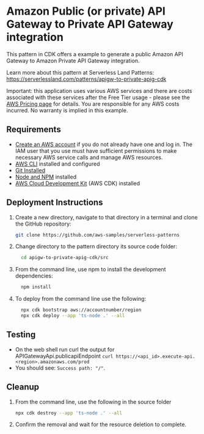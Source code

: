 
# Amazon Public (or private) API Gateway to Private API Gateway integration

This pattern in CDK offers a example to generate a public Amazon API Gateway to Amazon Private API Gateway integration.

Learn more about this pattern at Serverless Land Patterns: https://serverlessland.com/patterns/apigw-to-private-apig-cdk

Important: this application uses various AWS services and there are costs associated with these services after the Free Tier usage - please see the [AWS Pricing page](https://aws.amazon.com/pricing/) for details. You are responsible for any AWS costs incurred. No warranty is implied in this example.

## Requirements

* [Create an AWS account](https://portal.aws.amazon.com/gp/aws/developer/registration/index.html) if you do not already have one and log in. The IAM user that you use must have sufficient permissions to make necessary AWS service calls and manage AWS resources.
* [AWS CLI](https://docs.aws.amazon.com/cli/latest/userguide/install-cliv2.html) installed and configured
* [Git Installed](https://git-scm.com/book/en/v2/Getting-Started-Installing-Git)
* [Node and NPM](https://nodejs.org/en/download/) installed
* [AWS Cloud Development Kit](https://docs.aws.amazon.com/cdk/latest/guide/cli.html) (AWS CDK) installed

## Deployment Instructions

1. Create a new directory, navigate to that directory in a terminal and clone the GitHub repository:
    ```bash
    git clone https://github.com/aws-samples/serverless-patterns
    ```
2. Change directory to the pattern directory its source code folder:
    ```bash
      cd apigw-to-private-apig-cdk/src
    ```
3. From the command line, use npm to install the development dependencies:
    ```bash
      npm install
    ```
4. To deploy from the command line use the following:
    ```bash
      npx cdk bootstrap aws://accountnumber/region
      npx cdk deploy --app 'ts-node .' --all
    ```

## Testing

  * On the web shell run curl the output for APIGatewayApi.publicapiEndpoint
  ```curl https://<api_id>.execute-api.<region>.amazonaws.com/prod```
  * You should see: ```Success path: "/"```.
 

## Cleanup
 
1. From the command line, use the following in the source folder
    ```bash
    npx cdk destroy --app 'ts-node .' --all
    ```
2. Confirm the removal and wait for the resource deletion to complete.
